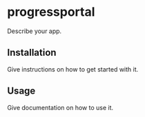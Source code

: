 progressportal
===========
Describe your app.

Installation
-
Give instructions on how to get started with it.

Usage
-
Give documentation on how to use it.

